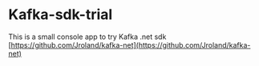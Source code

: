 # Kafka-sdk-trial

This is a small console app to try Kafka .net sdk [https://github.com/Jroland/kafka-net](https://github.com/Jroland/kafka-net)
